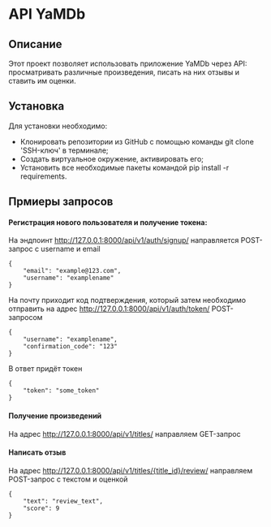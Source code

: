 # API YaMDb

## Описание

Этот проект позволяет использовать приложение YaMDb через API: просматривать различные произведения, писать на них отзывы и ставить им оценки.

## Установка

Для установки необходимо:

 - Клонировать репозитории из GitHub с помощью команды git clone 'SSH-ключ' в терминале;
 - Создать виртуальное окружение, активировать его;
 - Установить все необходимые пакеты командой pip install -r requirements.

## Прмиеры запросов

#### Регистрация нового пользователя и получение токена: 

На эндпоинт http://127.0.0.1:8000/api/v1/auth/signup/ направляется 
POST-запрос с username и email

```
{
    "email": "example@123.com",
    "username": "examplename"
}
```

На почту приходит код подтверждения, который затем необходимо отправить на адрес
http://127.0.0.1:8000/api/v1/auth/token/ POST-запросом

```
{
    "username": "examplename",
    "confirmation_code": "123"
}
```

В ответ придёт токен

```
{
    "token": "some_token"
}
```

#### Получение произведений

На адрес http://127.0.0.1:8000/api/v1/titles/ направляем GET-запрос

#### Написать отзыв

На адрес http://127.0.0.1:8000/api/v1/titles/{title_id}/review/
направляем POST-запрос с текстом и оценкой

```
{
    "text": "review_text",
    "score": 9
}
```